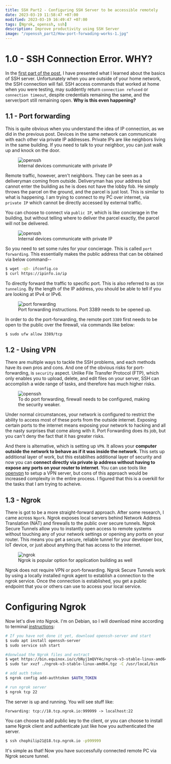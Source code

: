 ```yaml
---
title: SSH Part2 - Configuring SSH Server to be accessible remotely
date: 2023-03-19 11:58:47 +07:00
modified: 2023-03-19 16:49:47 +07:00
tags: [Ngrok, openssh, ssh]
description: Improve productivity using SSH Server
image: "/openssh_part2/How-port-forwading-works-1.jpg"
---
```


# 1.0 - SSH Connection Error. WHY?

In the [first part of the post](https://chophilip21.github.io/openssh), I have presented what I learned about the basics of SSH server. Unfortunately when you are outside of your home network, the SSH connection will fail.
SSH access commands that worked at home when you were testing, may suddently return `connection refused` or `connection timeout`, despite credentials remaining the same, and the server/port still remaining open. <b>Why is this even happening?</b>

## 1.1 - Port forwarding

This is quite obvious when you understand the idea of IP connection, as we did in the previous post. Devices in the same network can communicate with each other via private IP addresses. Private IPs are like neighbors living in the same building. If you need to talk to your neighbor, you can just walk up and knock on the door.

<figure>
<img src="https://media.geeksforgeeks.org/wp-content/uploads/20220517111808/privateip1.jpg" alt="openssh">
<figcaption>Internal devices communicate with private IP </figcaption>
</figure>

Remote traffic, however, aren't neighbors. They can be seen as a deliveryman coming from outside. Deliveryman has your address but cannot enter the building as he is does not have the lobby fob. He simply throws the parcel on the ground, and the parcel is just lost. This is similar to what is happening. I am trying to connect to my PC over internet, via `private IP` which cannot be directly accessed by external traffic. 

You can choose to connect via `public IP`, which is like concierage in the building, but without telling where to deliver the parcel exactly, the parcel will not be delivered.  

<figure>
<img src="https://www.stjamescourthotel.co.uk/images/Homepage_807x640/Head-Concierge%2C-Binoy-Nair-807-640f278.jpg?width=807&height=640&ext=.jpg" alt="openssh">
<figcaption>Internal devices communicate with private IP </figcaption>
</figure>

So you need to set some rules for your concierage. This is called `port forwarding`. This essentially makes the public address that can be obtained via below command-- 

```bash
$ wget -qO- ifconfig.co 
$ curl https://ipinfo.io/ip
```

To directly forward the traffic to specific port. This is also referred to as `SSH tunneling`. By the length of the IP address, you should be able to tell if you are looking at IPv4 or IPv6. 

<figure>
<img src="https://www.tommycoolman.com/wp-content/uploads/2021/08/ssh-tunneling-01-1024x203.jpg" alt="port forwarding">
<figcaption>Port forwarding instructions. Port 3389 needs to be opened up.</figcaption>
</figure>

In order to do the port-forwarding, the remote port `3389` first needs to be open to the public over the firewall, via commands like below:

```bash
$ sudo ufw allow 3389/tcp
```


## 1.2 - Using VPN

There are multiple ways to tackle the SSH problems, and each methods have its own pros and cons. And one of the obvious risks for port-forwarding, is `security` aspect. Unlike File Transfer Protocol (FTP), which only enables you to upload, delete, and edit files on your server, SSH can accomplish a wide range of tasks, and therefore has much higher risks. 

<figure>
<img src="/openssh_part2/How-port-forwading-works-1.jpg" alt="openssh">
<figcaption>To do port forwarding, firewall needs to be configured, making the security weaker.</figcaption>
</figure>

Under normal circumstances, your network is configured to restrict the ability to access most of these ports from the outside internet. Exposing certain ports to the internet means exposing your network to hacking and all the nasty surprises that come along with it. Port Forwarding does its job, but you can't deny the fact that it has greater risks.

And there is alternative, which is setting up `VPN`. It allows your **computer outside the network to behave as if it was inside the network**. This sets up additional layer of work, but this establihes additional layer of security and now you can **connect directly via private ip address without having to expose any ports on your router to internet**. You can use tools like [openvpn](https://openvpn.net/) to setup a VPN server, but cons of this approach would be increased complexity in the entire process. I figured that this is a overkill for the tasks that I am trying to acheive.  


## 1.3 - Ngrok

There is got to be a more straight-forward approach. After some research, I came across `Ngork`. Ngrok exposes local servers behind Network Address Translation (NAT) and firewalls to the public over secure tunnels. Ngrok Secure Tunnels allow you to instantly open access to remote systems without touching any of your network settings or opening any ports on your router. This means you get a secure, reliable tunnel for your developer box, IoT device, or just about anything that has access to the internet.


<figure>
<img src="https://uploads-ssl.webflow.com/63ed707844acb1ccf1ccb700/63eebf554563f71204a1fa66_architecture.png" alt="ngrok">
<figcaption>Ngrok is popular option for application building as well</figcaption>
</figure>

Ngrok does not require VPN or port-forwarding. Ngrok Secure Tunnels work by using a locally installed ngrok agent to establish a connection to the ngrok service. Once the connection is established, you get a public endpoint that you or others can use to access your local service.


# Configuring Ngrok

Now let's dive into Ngrok. I'm on Debian, so I will download mine according to terminal [instructions](https://ngrok.com/download):

```bash
# If you have not done it yet, download openssh-server and start
$ sudo apt install openssh-server
$ sudo service ssh start

#donwload the Ngrok files and extract
$ wget https://bin.equinox.io/c/bNyj1mQVY4c/ngrok-v3-stable-linux-amd64.tgz
$ sudo tar xvzf ./ngrok-v3-stable-linux-amd64.tgz -C /usr/local/bin

# add auth token
$ ngrok config add-authtoken $AUTH_TOKEN

# run ngrok server
$ ngrok tcp 22
```

The server is up and running. You will see stuff like:

`Forwarding: tcp://18.tcp.ngrok.io:999999 -> localhost:22`  

You can choose to add public key to the client, or you can choose to install same Ngrok client and authenticate just like how you authenticated the server.  

```bash
$ ssh chophilip21@18.tcp.ngrok.io -p999999
```

It's simple as that! Now you have successfully connected remote PC via Ngrok secure tunnel. 

